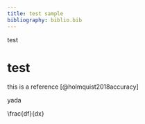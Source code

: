 ```yaml
---
title: test sample
bibliography: biblio.bib
---
```


test
# test

this is a reference [@holmquist2018accuracy]



yada 



\frac{df}{dx}